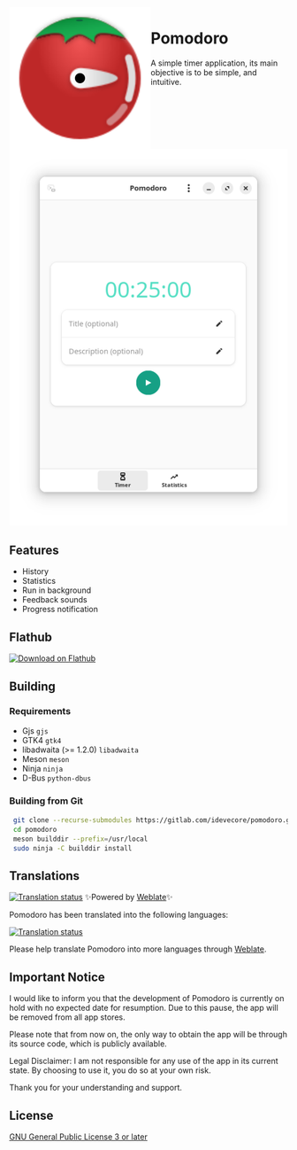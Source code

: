 <img heigth="128" src="./data/icons/hicolor/scalable/apps/io.gitlab.idevecore.Pomodoro.svg" align="left" />

# Pomodoro

A simple timer application, its main objective is to be simple, and intuitive.

![Pomodoro](data/screenshots/01.png)

## Features
- History
- Statistics
- Run in background
- Feedback sounds
- Progress notification

## Flathub
<a href='https://flathub.org/apps/io.gitlab.idevecore.Pomodoro'><img width='240' alt='Download on Flathub' src='https://flathub.org/assets/badges/flathub-badge-en.png'/></a>

## Building

###  Requirements
- Gjs `gjs` 
- GTK4 `gtk4` 
- libadwaita (>= 1.2.0) `libadwaita`
- Meson `meson` 
- Ninja `ninja` 
- D-Bus `python-dbus`

### Building from Git
```bash 
 git clone --recurse-submodules https://gitlab.com/idevecore/pomodoro.git
 cd pomodoro
 meson builddir --prefix=/usr/local 
 sudo ninja -C builddir install 
 ```

## Translations

[![Translation status](https://hosted.weblate.org/widget/pomodoro/pomodoro/svg-badge.svg)](https://hosted.weblate.org/engage/pomodoro/) ✨Powered by [Weblate](https://weblate.org/en/)✨

Pomodoro has been translated into the following languages:

<a href="https://hosted.weblate.org/engage/pomodoro/">
<img src="https://hosted.weblate.org/widget/pomodoro/pomodoro/multi-auto.svg" alt="Translation status" />
</a>

Please help translate Pomodoro into more languages through [Weblate](https://hosted.weblate.org/engage/pomodoro/).

## Important Notice
I would like to inform you that the development of Pomodoro is currently on hold with no expected date for resumption. Due to this pause, the app will be removed from all app stores.

Please note that from now on, the only way to obtain the app will be through its source code, which is publicly available.

Legal Disclaimer: I am not responsible for any use of the app in its current state. By choosing to use it, you do so at your own risk.

Thank you for your understanding and support.

## License 
 [GNU General Public License 3 or later](https://www.gnu.org/licenses/gpl-3.0.en.html)
